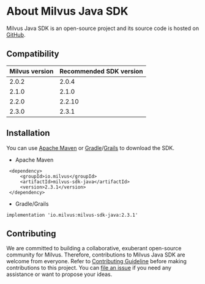 # About Milvus Java SDK

Milvus Java SDK is an open-source project and its source code is hosted on [GitHub](https://github.com/milvus-io/milvus-sdk-java).

## Compatibility

| Milvus version | Recommended SDK version |
| -------------- | ----------------------- |
| 2.0.2          | 2.0.4                   |
| 2.1.0          | 2.1.0                   |
| 2.2.0          | 2.2.10                   |
| 2.3.0          | 2.3.1                   |

## Installation

You can use [Apache Maven](https://maven.apache.org/install.html) or [Gradle](https://gradle.org/install/)/[Grails](https://grails.org/download.html) to download the SDK.

- Apache Maven

```
 <dependency>
     <groupId>io.milvus</groupId>
     <artifactId>milvus-sdk-java</artifactId>
     <version>2.3.1</version>
 </dependency>
```

- Gradle/Grails

```
implementation 'io.milvus:milvus-sdk-java:2.3.1'
```

## Contributing

We are committed to building a collaborative, exuberant open-source community for Milvus. Therefore, contributions to Milvus Java SDK are welcome from everyone. Refer to [Contributing Guideline](https://github.com/milvus-io/milvus-sdk-java/blob/master/CONTRIBUTING.md) before making contributions to this project. You can [file an issue](https://github.com/milvus-io/milvus-sdk-java/issues/new) if you need any assistance or want to propose your ideas.
